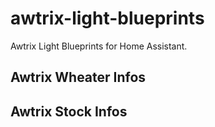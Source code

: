 # awtrix-light-blueprints
Awtrix Light Blueprints for Home Assistant.

## Awtrix Wheater Infos


## Awtrix Stock Infos
